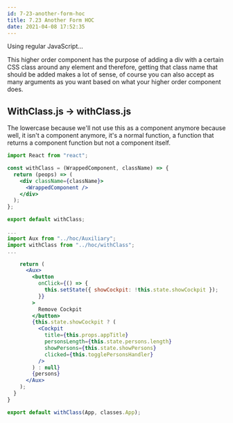 ```yaml
---
id: 7-23-another-form-hoc
title: 7.23 Another Form HOC
date: 2021-04-08 17:52:35
---
```


Using regular JavaScript...

This higher order component has the purpose of adding a div with a certain CSS class around any element and therefore, getting that class name that should be added makes a lot of sense, of course you can also accept as many arguments as you want based on what your higher order component does.

## WithClass.js → withClass.js

The lowercase because we'll not use this as a component anymore because well, it isn't a component anymore, it's a normal function, a function that returns a component function but not a component itself.

```jsx title="src/hoc/withClass.js" {}
import React from "react";

const withClass = (WrappedComponent, className) => {
  return (peops) => (
    <div className={className}>
      <WrappedComponent />
    </div>
  );
};

export default withClass;
```

```jsx title="App.js" {2-3,7,24,29}
...
import Aux from "../hoc/Auxiliary";
import withClass from "../hoc/withClass";
...

    return (
      <Aux>
        <button
          onClick={() => {
            this.setState({ showCockpit: !this.state.showCockpit });
          }}
        >
          Remove Cockpit
        </button>
        {this.state.showCockpit ? (
          <Cockpit
            title={this.props.appTitle}
            personsLength={this.state.persons.length}
            showPersons={this.state.showPersons}
            clicked={this.togglePersonsHandler}
          />
        ) : null}
        {persons}
      </Aux>
    );
  }
}

export default withClass(App, classes.App);
```
